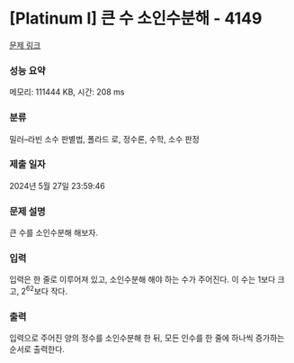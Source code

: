 # [Platinum I] 큰 수 소인수분해 - 4149 

[문제 링크](https://www.acmicpc.net/problem/4149) 

### 성능 요약

메모리: 111444 KB, 시간: 208 ms

### 분류

밀러–라빈 소수 판별법, 폴라드 로, 정수론, 수학, 소수 판정

### 제출 일자

2024년 5월 27일 23:59:46

### 문제 설명

<p>큰 수를 소인수분해 해보자.</p>

### 입력 

 <p>입력은 한 줄로 이루어져 있고, 소인수분해 해야 하는 수가 주어진다. 이 수는 1보다 크고, 2<sup>62</sup>보다 작다.</p>

### 출력 

 <p>입력으로 주어진 양의 정수를 소인수분해 한 뒤, 모든 인수를 한 줄에 하나씩 증가하는 순서로 출력한다. </p>

